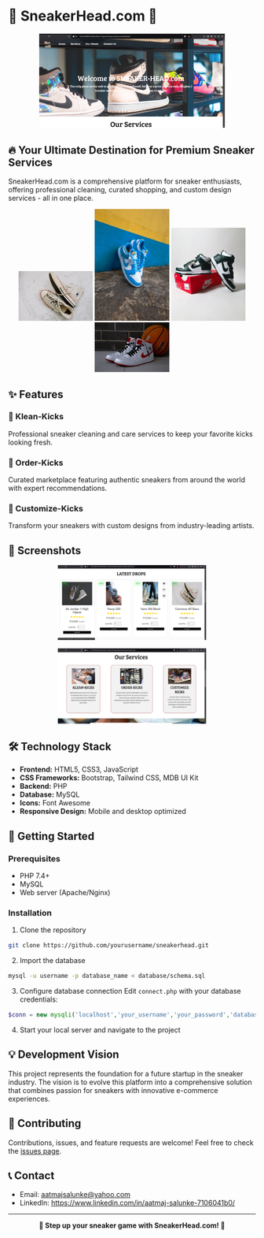 # 👟 SneakerHead.com 👟

<p align="center">
  <img src="Images/SH-1.png" alt="Home Page" width="75%" />
</p>

## 🔥 Your Ultimate Destination for Premium Sneaker Services

SneakerHead.com is a comprehensive platform for sneaker enthusiasts, offering professional cleaning, curated shopping, and custom design services - all in one place.

<p align="center">
  <img src="62.jpg" alt="Project Diagram" width="30%" />
  <img src="63.jpg" alt="Project Diagram" width="30%" />
  <img src="64.jpg" alt="Project Diagram" width="30%" />
  <img src="65.jpg" alt="Project Diagram" width="30%" />
</p>

## ✨ Features

### 🧼 Klean-Kicks
Professional sneaker cleaning and care services to keep your favorite kicks looking fresh.

### 🛒 Order-Kicks
Curated marketplace featuring authentic sneakers from around the world with expert recommendations.

### 🎨 Customize-Kicks
Transform your sneakers with custom designs from industry-leading artists.

## 📸 Screenshots

<p align="center">
  <img src="Images/SH-2.png" alt="Home Page" width="60%" />
</p>

<p align="center">
  <img src="Images/SH-3.png" alt="Home Page" width="60%" />
</p>

## 🛠️ Technology Stack

- **Frontend:** HTML5, CSS3, JavaScript
- **CSS Frameworks:** Bootstrap, Tailwind CSS, MDB UI Kit
- **Backend:** PHP
- **Database:** MySQL
- **Icons:** Font Awesome
- **Responsive Design:** Mobile and desktop optimized

## 🚀 Getting Started

### Prerequisites
- PHP 7.4+
- MySQL
- Web server (Apache/Nginx)

### Installation

1. Clone the repository
```bash
git clone https://github.com/yourusername/sneakerhead.git
```

2. Import the database
```bash
mysql -u username -p database_name < database/schema.sql
```

3. Configure database connection
Edit `connect.php` with your database credentials:
```php
$conn = new mysqli('localhost','your_username','your_password','database_name');
```

4. Start your local server and navigate to the project

## 💡 Development Vision

This project represents the foundation for a future startup in the sneaker industry. The vision is to evolve this platform into a comprehensive solution that combines passion for sneakers with innovative e-commerce experiences.

## 🤝 Contributing

Contributions, issues, and feature requests are welcome! Feel free to check the [issues page](https://github.com/yourusername/sneakerhead/issues).

## 📞 Contact

- Email: aatmajsalunke@yahoo.com
- LinkedIn: https://www.linkedin.com/in/aatmaj-salunke-7106041b0/

---

<div align="center">
  <strong>👟 Step up your sneaker game with SneakerHead.com! 👟</strong>
</div>
